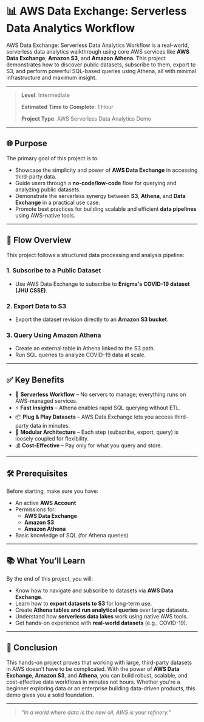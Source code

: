 # 📊 AWS Data Exchange: Serverless Data Analytics Workflow

AWS Data Exchange: Serverless Data Analytics Workflow is a real-world, serverless data analytics walkthrough using core AWS services like **AWS Data Exchange**, **Amazon S3**, and **Amazon Athena**. This project demonstrates how to discover public datasets, subscribe to them, export to S3, and perform powerful SQL-based queries using Athena, all with minimal infrastructure and maximum insight.

---
> **Level**: Intermediate
> 
> **Estimated Time to Complete**: 1 Hour
> 
> **Project Type**: AWS Serverless Data Analytics Demo

---

## 🌐 Purpose

The primary goal of this project is to:

- Showcase the simplicity and power of **AWS Data Exchange** in accessing third-party data.
- Guide users through a **no-code/low-code** flow for querying and analyzing public datasets.
- Demonstrate the serverless synergy between **S3**, **Athena**, and **Data Exchange** in a practical use case.
- Promote best practices for building scalable and efficient **data pipelines** using AWS-native tools.

---

## 🔁 Flow Overview

This project follows a structured data processing and analysis pipeline:

### 1. **Subscribe to a Public Dataset**
- Use AWS Data Exchange to subscribe to **Enigma's COVID-19 dataset (JHU CSSE)**.

### 2. **Export Data to S3**
- Export the dataset revision directly to an **Amazon S3 bucket**.

### 3. **Query Using Amazon Athena**
- Create an external table in Athena linked to the S3 path.
- Run SQL queries to analyze COVID-19 data at scale.

---

## ✅ Key Benefits

- 🔄 **Serverless Workflow** – No servers to manage; everything runs on AWS-managed services.
- ⚡ **Fast Insights** – Athena enables rapid SQL querying without ETL.
- 📦 **Plug & Play Datasets** – AWS Data Exchange lets you access third-party data in minutes.
- 🧩 **Modular Architecture** – Each step (subscribe, export, query) is loosely coupled for flexibility.
- 💰 **Cost-Effective** – Pay only for what you query and store.

---

## 🛠 Prerequisites

Before starting, make sure you have:

- An active **AWS Account**
- Permissions for:
  - **AWS Data Exchange**
  - **Amazon S3**
  - **Amazon Athena**
- Basic knowledge of SQL (for Athena queries)

---

## 📚 What You’ll Learn

By the end of this project, you will:

- Know how to navigate and subscribe to datasets via **AWS Data Exchange**.
- Learn how to **export datasets to S3** for long-term use.
- Create **Athena tables and run analytical queries** over large datasets.
- Understand how **serverless data lakes** work using native AWS tools.
- Get hands-on experience with **real-world datasets** (e.g., COVID-19).

---

## 🧠 Conclusion

This hands-on project proves that working with large, third-party datasets in AWS doesn’t have to be complicated. With the power of **AWS Data Exchange**, **Amazon S3**, and **Athena**, you can build robust, scalable, and cost-effective data workflows in minutes not hours. Whether you're a beginner exploring data or an enterprise building data-driven products, this demo gives you a solid foundation.

---

> _"In a world where data is the new oil, AWS is your refinery."_ 

